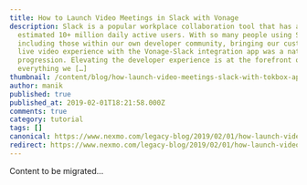 ```yaml
---
title: How to Launch Video Meetings in Slack with Vonage
description: Slack is a popular workplace collaboration tool that has an
  estimated 10+ million daily active users. With so many people using Slack,
  including those within our own developer community, bringing our customizable
  live video experience with the Vonage-Slack integration app was a natural
  progression. Elevating the developer experience is at the forefront of
  everything we […]
thumbnail: /content/blog/how-launch-video-meetings-slack-with-tokbox-app/Blog_Launch-Video-Meetings_1200x600.png
author: manik
published: true
published_at: 2019-02-01T18:21:58.000Z
comments: true
category: tutorial
tags: []
canonical: https://www.nexmo.com/legacy-blog/2019/02/01/how-launch-video-meetings-slack-with-tokbox-app
redirect: https://www.nexmo.com/legacy-blog/2019/02/01/how-launch-video-meetings-slack-with-tokbox-app
---
```


Content to be migrated...
